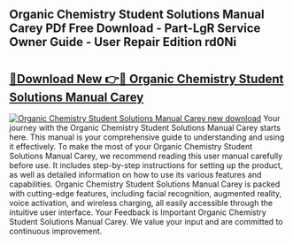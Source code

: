 ## Organic Chemistry Student Solutions Manual Carey PDf Free Download - Part-LgR Service Owner Guide - User Repair Edition rd0Ni

# <h2><a href="http://bc61377.oget.top/?id=Organic+Chemistry+Student+Solutions+Manual+Carey">🔗Download New 👉🔴 Organic Chemistry Student Solutions Manual Carey</a></h2>

[![Organic Chemistry Student Solutions Manual Carey new download](https://i.imgur.com/5g1atiW.png)](http://bc61377.oget.top/?id=Organic+Chemistry+Student+Solutions+Manual+Carey)
Your journey with the Organic Chemistry Student Solutions Manual Carey starts here. This manual is your comprehensive guide to understanding and using it effectively. To make the most of your Organic Chemistry Student Solutions Manual Carey, we recommend reading this user manual carefully before use. It includes step-by-step instructions for setting up the product, as well as detailed information on how to use its various features and capabilities. Organic Chemistry Student Solutions Manual Carey is packed with cutting-edge features, including facial recognition, augmented reality, voice activation, and wireless charging, all easily accessible through the intuitive user interface. Your Feedback is Important Organic Chemistry Student Solutions Manual Carey. We value your input and are committed to continuous improvement.
